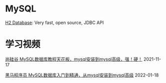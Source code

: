 # MySQL

[H2 Database](http://www.h2database.com/): Very fast, open source, JDBC API


# 学习视频

[尚硅谷 MySQL数据库教程天花板，mysql安装到mysql高级，强！硬！](https://www.bilibili.com/video/BV1iq4y1u7vj) 2021-11-17

[黑马程序员 MySQL数据库入门到精通，从mysql安装到mysql高级](https://www.bilibili.com/video/BV1Kr4y1i7ru) 2022-01-18